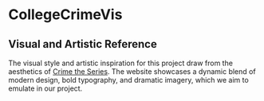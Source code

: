 # CollegeCrimeVis
## Visual and Artistic Reference

The visual style and artistic inspiration for this project draw from the aesthetics of [Crime the Series](https://www.crimetheseries.com/). The website showcases a dynamic blend of modern design, bold typography, and dramatic imagery, which we aim to emulate in our project.
